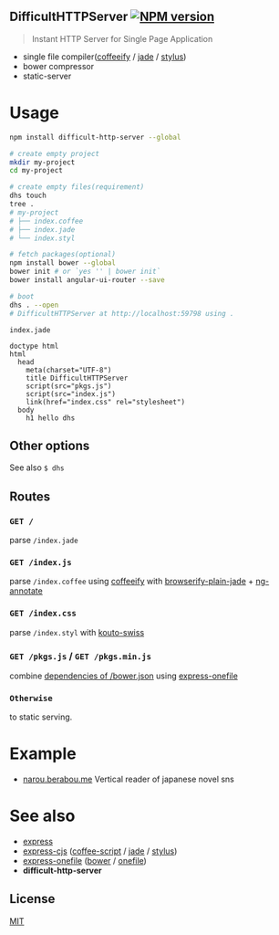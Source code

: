DifficultHTTPServer [![NPM version][npm-image]][npm]
---

> Instant HTTP Server for Single Page Application

* single file compiler([coffeeify][A] / [jade][2-2] / [stylus][2-3])
* bower compressor
* static-server

# Usage

```bash
npm install difficult-http-server --global

# create empty project
mkdir my-project
cd my-project

# create empty files(requirement)
dhs touch
tree .
# my-project
# ├── index.coffee
# ├── index.jade
# └── index.styl

# fetch packages(optional)
npm install bower --global
bower init # or `yes '' | bower init`
bower install angular-ui-router --save

# boot
dhs . --open
# DifficultHTTPServer at http://localhost:59798 using .
```

`index.jade`

```jade
doctype html
html
  head
    meta(charset="UTF-8")
    title DifficultHTTPServer
    script(src="pkgs.js")
    script(src="index.js")
    link(href="index.css" rel="stylesheet")
  body
    h1 hello dhs
```

## Other options
See also `$ dhs`

## Routes

### `GET /`
parse `/index.jade`

### `GET /index.js`
parse `/index.coffee` using [coffeeify][A] with [browserify-plain-jade][B] + [ng-annotate][C]

### `GET /index.css`
parse `/index.styl` with [kouto-swiss][D]

### `GET /pkgs.js` / `GET /pkgs.min.js`
combine [dependencies of /bower.json](https://github.com/ck86/main-bower-files#options) using [express-onefile][E]

### `Otherwise`
to static serving.

[A]: https://github.com/substack/coffeeify#readme
[B]: https://github.com/redhotvengeance/browserify-plain-jade#readme
[C]: https://github.com/olov/ng-annotate#readme
[D]: https://github.com/krkn/kouto-swiss#readme
[E]: https://github.com/59naga/express-onefile#readme

# Example
* [narou.berabou.me](https://github.com/59naga/narou.berabou.me) Vertical reader of japanese novel sns

# See also
* [express][1]
* [express-cjs][2] ([coffee-script][2-1] / [jade][2-2] / [stylus][2-3])
* [express-onefile][3] ([bower][3-1] / [onefile][3-2])
* __difficult-http-server__

[1]: https://github.com/strongloop/express#readme

[2]: https://github.com/59naga/express-cjs#readme
[2-1]: https://github.com/jashkenas/coffee-script#readme
[2-2]: https://github.com/jadejs/jade#readme
[2-3]: https://github.com/stylus/stylus#readme

[3]: https://github.com/59naga/express-onefile#readme
[3-1]: https://github.com/bower/bower#readme
[3-2]: https://github.com/59naga/onefile#readme

License
---
[MIT][License]

[License]: http://59naga.mit-license.org/

[sauce-image]: http://soysauce.berabou.me/u/59798/difficult-http-server.svg
[sauce]: https://saucelabs.com/u/59798
[npm-image]:https://img.shields.io/npm/v/difficult-http-server.svg?style=flat-square
[npm]: https://npmjs.org/package/difficult-http-server
[travis-image]: http://img.shields.io/travis/59naga/difficult-http-server.svg?style=flat-square
[travis]: https://travis-ci.org/59naga/difficult-http-server
[coveralls-image]: http://img.shields.io/coveralls/59naga/difficult-http-server.svg?style=flat-square
[coveralls]: https://coveralls.io/r/59naga/difficult-http-server?branch=master
